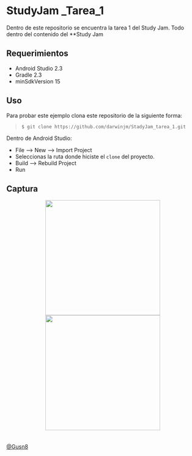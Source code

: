 # StudyJam _Tarea_1


Dentro de este repositorio se encuentra la tarea 1 del Study Jam.
Todo dentro del contenido del **Study Jam


## Requerimientos

  * Android Studio 2.3
  * Gradle 2.3
  * minSdkVersion 15

## Uso

Para probar este ejemplo clona este repositorio de la siguiente forma:
>
>     $ git clone https://github.com/darwinjm/StadyJam_tarea_1.git

Dentro de Android Studio:

* File --> New --> Import Project
* Seleccionas la ruta donde hiciste el `clone` del proyecto.
* Build --> Rebuild Project
* Run

## Captura

<div align="center">
    <center>
        <img src="/drawable/original.png" width="300">
    </center>
     <center>
            <img src="/drawable/prueva.png" width="300">
        </center>
</div>
<br><br>
<a href="http://www.miramicodigo.com" target="_blank">@Gusn8</a>